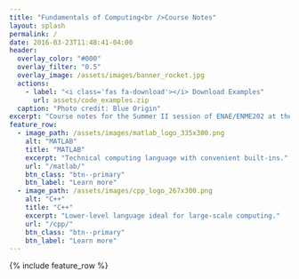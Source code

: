 ```yaml
---
title: "Fundamentals of Computing<br />Course Notes"
layout: splash
permalink: /
date: 2016-03-23T11:48:41-04:00
header:
  overlay_color: "#000"
  overlay_filter: "0.5"
  overlay_image: /assets/images/banner_rocket.jpg
  actions:
    - label: "<i class='fas fa-download'></i> Download Examples"
      url: assets/code_examples.zip
  caption: "Photo credit: Blue Origin"
excerpt: "Course notes for the Summer II session of ENAE/ENME202 at the University of Maryland."
feature_row:
  - image_path: /assets/images/matlab_logo_335x300.png
    alt: "MATLAB"
    title: "MATLAB"
    excerpt: "Technical computing language with convenient built-ins."
    url: "/matlab/"
    btn_class: "btn--primary"
    btn_label: "Learn more"
  - image_path: /assets/images/cpp_logo_267x300.png
    alt: "C++"
    title: "C++"
    excerpt: "Lower-level language ideal for large-scale computing."
    url: "/cpp/"
    btn_class: "btn--primary"
    btn_label: "Learn more"   
---
```


{% include feature_row %}
